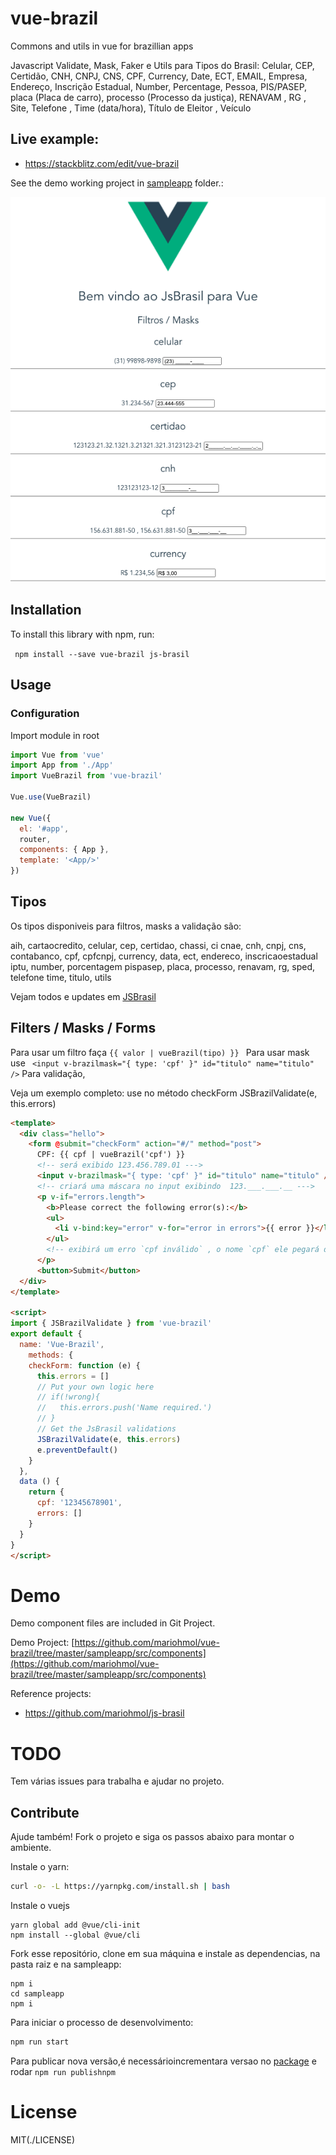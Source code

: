 # vue-brazil

Commons and utils in vue for brazillian apps

Javascript Validate, Mask, Faker e Utils para Tipos do Brasil: 
Celular, CEP, Certidão, CNH, CNPJ, CNS, CPF, Currency, Date, ECT, EMAIL, Empresa, Endereço, Inscrição Estadual, 
Number, Percentage, Pessoa, PIS/PASEP, placa (Placa de carro), processo (Processo da justiça), RENAVAM , RG , 
Site, Telefone , Time (data/hora), Título de Eleitor , Veículo


## Live example:  

* https://stackblitz.com/edit/vue-brazil


See the demo working project in [sampleapp](./sampleapp) folder.:


![Demo Image](./sampleapp/src/assets/print.png)


## Installation

To install this library with npm, run:

` npm install --save vue-brazil js-brasil`

 
## Usage

### Configuration

Import module in root

```js
import Vue from 'vue'
import App from './App'
import VueBrazil from 'vue-brazil'

Vue.use(VueBrazil)

new Vue({
  el: '#app',
  router,
  components: { App },
  template: '<App/>'
})
```

## Tipos 

Os tipos disponiveis para filtros, masks a validação são:

 aih, cartaocredito, celular, cep, certidao, chassi,
ci cnae, cnh, cnpj, cns, contabanco, cpf, cpfcnpj, currency, data, ect, endereco,
inscricaoestadual iptu,
number, porcentagem pispasep, placa, processo, renavam, rg, sped,
telefone time, titulo, utils

Vejam todos e updates em [JSBrasil](https://github.com/mariohmol/js-brasil)

## Filters / Masks / Forms

Para usar um filtro faça ``` {{ valor | vueBrazil(tipo) }}  ```
Para usar mask use ``` <input v-brazilmask="{ type: 'cpf' }" id="titulo" name="titulo" />```
Para validação, 

Veja um exemplo completo: use no método checkForm JSBrazilValidate(e, this.errors)

```html
<template>
  <div class="hello">
    <form @submit="checkForm" action="#/" method="post">
      CPF: {{ cpf | vueBrazil('cpf') }} 
      <!-- será exibido 123.456.789.01 --->
      <input v-brazilmask="{ type: 'cpf' }" id="titulo" name="titulo" />
      <!-- criará uma máscara no input exibindo  123.___.___.__ --->
      <p v-if="errors.length">
        <b>Please correct the following error(s):</b>
        <ul>
          <li v-bind:key="error" v-for="error in errors">{{ error }}</li>
        </ul>
        <!-- exibirá um erro `cpf inválido` , o nome `cpf` ele pegará do id ou name do input --->
      </p>
      <button>Submit</button>
  </div>
</template>

<script>
import { JSBrazilValidate } from 'vue-brazil'
export default {
  name: 'Vue-Brazil',
    methods: {
    checkForm: function (e) {
      this.errors = []
      // Put your own logic here
      // if(!wrong){
      //   this.errors.push('Name required.')
      // }
      // Get the JsBrasil validations
      JSBrazilValidate(e, this.errors)
      e.preventDefault()
    }
  },
  data () {
    return {
      cpf: '12345678901',
      errors: []
    }
  }
}
</script>
```

# Demo

Demo component files are included in Git Project.

Demo Project:
[https://github.com/mariohmol/vue-brazil/tree/master/sampleapp/src/components](https://github.com/mariohmol/vue-brazil/tree/master/sampleapp/src/components)

Reference projects:

* https://github.com/mariohmol/js-brasil


# TODO

Tem várias issues para trabalha e ajudar no projeto.


## Contribute

Ajude também! Fork o projeto e siga os passos abaixo para montar o ambiente.

Instale o yarn:
```sh
curl -o- -L https://yarnpkg.com/install.sh | bash
```

Instale o vuejs
```
yarn global add @vue/cli-init
npm install --global @vue/cli
```

Fork esse repositório, clone em sua máquina e instale as dependencias, na pasta raiz e na sampleapp: 
```
npm i
cd sampleapp
npm i
```

Para iniciar o processo de desenvolvimento:
```sh
npm run start
```

Para publicar nova versão,é necessárioincrementara versao no [package](./package.json) e rodar 
`npm run publishnpm`


# License

MIT(./LICENSE)

